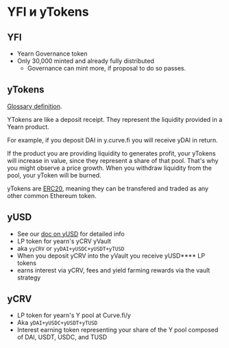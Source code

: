 # YFI и yTokens

## YFI

- Yearn Governance token
- Only 30,000 minted and already fully distributed
  - Governance can mint more, if proposal to do so passes.

## yTokens

[Glossary definition](https://docs.yearn.finance/defi-glossary#ytoken).

YTokens are like a deposit receipt. They represent the liquidity provided in a Yearn product.

For example, if you deposit DAI in y.curve.fi you will receive yDAI in return.

If the product you are providing liquidity to generates profit, your yTokens will increase in value, since they represent a share of that pool. That's why you might observe a price growth. When you withdraw liquidity from the pool, your yToken will be burned.

yTokens are [ERC20](https://docs.ethhub.io/built-on-ethereum/erc-token-standards/erc20/), meaning they can be transfered and traded as any other common Ethereum token.

## yUSD

- See our [doc on yUSD](https://docs.yearn.finance/yusd) for detailed info
- LP token for yearn's yCRV yVault
- aka `yyCRV` or `yyDAI+yUSDC+yUSDT+yTUSD`
- When you deposit yCRV into the yVault you receive yUSD\*\*\*\* LP tokens
- earns interest via yCRV, fees and yield farming rewards via the vault strategy

## yCRV

- LP token for yearn's Y pool at Curve.fi/y
- Aka `yDAI+yUSDC+yUSDT+yTUSD`
- Interest earning token representing your share of the Y pool composed of DAI, USDT, USDC, and TUSD
